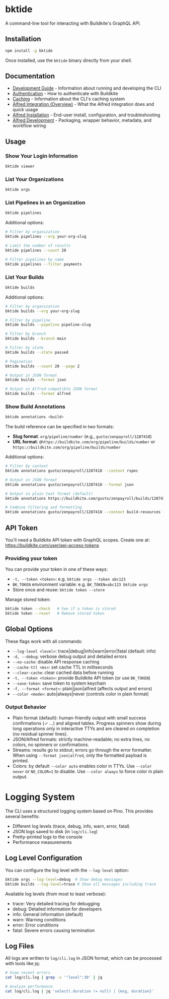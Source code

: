 # bktide

A command-line tool for interacting with Buildkite's GraphQL API.

## Installation

```bash
npm install -g bktide
```

Once installed, use the `bktide` binary directly from your shell.

## Documentation

- [Development Guide](docs/development.md) - Information about running and developing the CLI
- [Authentication](docs/authentication.md) - How to authenticate with Buildkite
- [Caching](docs/caching.md) - Information about the CLI's caching system
- [Alfred Integration (Overview)](docs/alfred.md) - What the Alfred integration does and quick usage
- [Alfred Installation](docs/alfred-installation.md) - End-user install, configuration, and troubleshooting
- [Alfred Development](docs/alfred-development.md) - Packaging, wrapper behavior, metadata, and workflow wiring

## Usage

### Show Your Login Information

```bash
bktide viewer
```

### List Your Organizations

```bash
bktide orgs
```

### List Pipelines in an Organization

```bash
bktide pipelines
```

Additional options:
```bash
# Filter by organization
bktide pipelines --org your-org-slug

# Limit the number of results
bktide pipelines --count 20

# Filter pipelines by name
bktide pipelines --filter payments
```

### List Your Builds

```bash
bktide builds
```

Additional options:
```bash
# Filter by organization
bktide builds --org your-org-slug

# Filter by pipeline
bktide builds --pipeline pipeline-slug

# Filter by branch
bktide builds --branch main

# Filter by state
bktide builds --state passed

# Pagination
bktide builds --count 20 --page 2

# Output in JSON format
bktide builds --format json

# Output in Alfred-compatible JSON format
bktide builds --format alfred
```

### Show Build Annotations

```bash
bktide annotations <build>
```

The build reference can be specified in two formats:
- **Slug format**: `org/pipeline/number` (e.g., `gusto/zenpayroll/1287418`)
- **URL format**: `@https://buildkite.com/org/pipeline/builds/number` or `https://buildkite.com/org/pipeline/builds/number`

Additional options:
```bash
# Filter by context
bktide annotations gusto/zenpayroll/1287418 --context rspec

# Output in JSON format
bktide annotations gusto/zenpayroll/1287418 --format json

# Output in plain text format (default)
bktide annotations https://buildkite.com/gusto/zenpayroll/builds/1287418 --format plain

# Combine filtering and formatting
bktide annotations gusto/zenpayroll/1287418 --context build-resources --format json
```

## API Token

You'll need a Buildkite API token with GraphQL scopes. Create one at:
https://buildkite.com/user/api-access-tokens

### Providing your token

You can provide your token in one of these ways:

- `-t, --token <token>`: e.g. `bktide orgs --token abc123`
- `BK_TOKEN` environment variable: e.g. `BK_TOKEN=abc123 bktide orgs`
- Store once and reuse: `bktide token --store`

Manage stored token:

```bash
bktide token --check   # See if a token is stored
bktide token --reset   # Remove stored token
```

## Global Options

These flags work with all commands:

- `--log-level <level>`: trace|debug|info|warn|error|fatal (default: info)
- `-d, --debug`: verbose debug output and detailed errors
- `--no-cache`: disable API response caching
- `--cache-ttl <ms>`: set cache TTL in milliseconds
- `--clear-cache`: clear cached data before running
- `-t, --token <token>`: provide Buildkite API token (or use `BK_TOKEN`)
- `--save-token`: save token to system keychain
- `-f, --format <format>`: plain|json|alfred (affects output and errors)
- `--color <mode>`: auto|always|never (controls color in plain format)

### Output Behavior

- Plain format (default): human-friendly output with small success confirmations (✓ …) and aligned tables. Progress spinners show during long operations only in interactive TTYs and are cleared on completion (no residual spinner lines). 
- JSON/Alfred formats: strictly machine-readable; no extra lines, no colors, no spinners or confirmations.
- Streams: results go to stdout; errors go through the error formatter. When using `--format json|alfred`, only the formatted payload is printed.
- Colors: by default `--color auto` enables color in TTYs. Use `--color never` or `NO_COLOR=1` to disable. Use `--color always` to force color in plain output.

# Logging System

The CLI uses a structured logging system based on Pino. This provides several benefits:

- Different log levels (trace, debug, info, warn, error, fatal)
- JSON logs saved to disk (in `log/cli.log`)
- Pretty-printed logs to the console
- Performance measurements

## Log Level Configuration

You can configure the log level with the `--log-level` option:

```bash
bktide orgs --log-level=debug  # Show debug messages
bktide builds --log-level=trace # Show all messages including trace
```

Available log levels (from most to least verbose):
- trace: Very detailed tracing for debugging
- debug: Detailed information for developers
- info: General information (default)
- warn: Warning conditions
- error: Error conditions
- fatal: Severe errors causing termination

## Log Files

All logs are written to `log/cli.log` in JSON format, which can be processed with tools like jq:

```bash
# View recent errors
cat log/cli.log | grep -v '"level":30' | jq

# Analyze performance 
cat log/cli.log | jq 'select(.duration != null) | {msg, duration}'
``` 